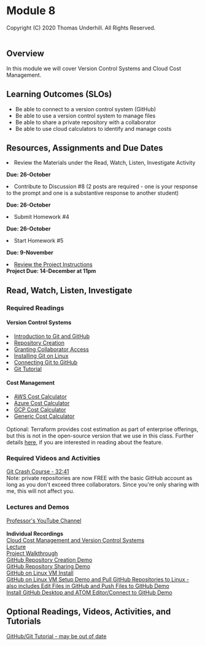 # Module 8
Copyright (C) 2020 Thomas Underhill.  All Rights Reserved.
<br><br>
## Overview
In this module we will cover Version Control Systems and Cloud Cost Management.

## Learning Outcomes (SLOs)
<ul>
  <li>Be able to connect to a version control system (GitHub)
  <li>Be able to use a version control system to manage files
  <li>Be able to share a private repository with a collaborator
  <li>Be able to use cloud calculators to identify and manage costs
</ul>

## Resources, Assignments and Due Dates
<li>Review the Materials under the Read, Watch, Listen, Investigate Activity<br>

****Due: 26-October****

<li>Contribute to Discussion #8 (2 posts are required - one is your response to the prompt and one is a substantive response to another student) <br>

****Due: 26-October**** <br>

<li>Submit Homework #4 <br>

****Due: 26-October**** <br>

<li>Start Homework #5 <br>

****Due: 9-November**** <br>

[<li>Review the Project Instructions](https://github.com/captainarcher/cloud-management-course/blob/master/project/project-instructions.md)<br>
****Project Due: 14-December at 11pm****


## Read, Watch, Listen, Investigate
### Required Readings
#### Version Control Systems
[<li>Introduction to Git and GitHub](https://guides.github.com/introduction/git-handbook/)
[<li>Repository Creation](https://docs.github.com/en/free-pro-team@latest/github/creating-cloning-and-archiving-repositories/creating-a-new-repository)
[<li>Granting Collaborator Access](https://docs.github.com/en/free-pro-team@latest/github/setting-up-and-managing-your-github-user-account/inviting-collaborators-to-a-personal-repository)
[<li>Installing Git on Linux](https://git-scm.com/book/en/v2/Getting-Started-Installing-Git)
[<li>Connecting Git to GitHub](https://docs.github.com/en/free-pro-team@latest/github/getting-started-with-github/set-up-git#next-steps-authenticating-with-github-from-git)
[<li>Git Tutorial](https://opensource.com/article/18/1/step-step-guide-git)

#### Cost Management
[<li>AWS Cost Calculator](https://calculator.aws/)
[<li>Azure Cost Calculator](https://www.google.com/aclk?sa=l&ai=DChcSEwi_26jn4b7sAhXiCX0KHXXgDv8YABADGgJwdg&ae=2&sig=AOD64_1f7L5WTvb5WPZuMcIN6iWR6ojl5Q&q&adurl&ved=2ahUKEwj0maDn4b7sAhWSFzQIHQQkC3MQ0Qx6BAgHEAE)
[<li>GCP Cost Calculator](https://cloud.google.com/products/calculator)
[<li>Generic Cost Calculator](https://calculator.unigma.com/#/instances)
<br><br>
Optional: Terraform provides cost estimation as part of enterprise offerings, but this is not in the open-source version that we use in this class.  Further details [here](https://www.terraform.io/docs/cloud/cost-estimation/index.html), if you are interested in reading about the feature.
</ul>

### Required Videos and Activities
[Git Crash Course - 32:41](https://www.youtube.com/watch?v=SWYqp7iY_Tc)<br>
Note: private repositories are now FREE with the basic GitHub account as long as you don't exceed three collaborators.  Since you're only sharing with me, this will not affect you.

### Lectures and Demos
[Professor's YouTube Channel](https://www.youtube.com/channel/UC3vqKF4jspXh8hxFLpTfsyw?view_as=subscriber)<br><br>
****Individual Recordings****<br>
[Cloud Cost Management and
Version Control Systems<br> Lecture](https://youtu.be/dcthNOvBpTY)<br>
[Project Walkthrough](https://youtu.be/e3BYBGBPvIA) <br>
[GitHub Repository Creation Demo](https://youtu.be/gTjy-QwL5JU)<br>
[GitHub Repository Sharing Demo](https://youtu.be/_I8slltil1c)<br>
[GitHub on Linux VM Install](https://youtu.be/DqeUqV66i5A)<br>
[GitHub on Linux VM Setup Demo and Pull GitHub Repositories to Linux - also includes Edit Files in GitHub and Push Files to GitHub Demo](https://youtu.be/rCzEADxAKPI)<br>
[Install GitHub Desktop and ATOM Editor/Connect to GitHub Demo](https://youtu.be/yTutlWAIXQo)<br>


## Optional Readings, Videos, Activities, and Tutorials
[GitHub/Git Tutorial - may be out of date](https://product.hubspot.com/blog/git-and-github-tutorial-for-beginners)

